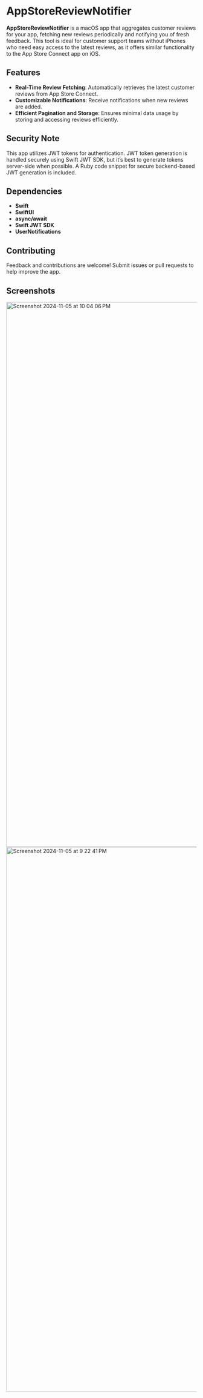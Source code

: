 # AppStoreReviewNotifier

**AppStoreReviewNotifier** is a macOS app that aggregates customer reviews for your app, fetching new reviews periodically and notifying you of fresh feedback. This tool is ideal for customer support teams without iPhones who need easy access to the latest reviews, as it offers similar functionality to the App Store Connect app on iOS.

## Features
- **Real-Time Review Fetching**: Automatically retrieves the latest customer reviews from App Store Connect.
- **Customizable Notifications**: Receive notifications when new reviews are added.
- **Efficient Pagination and Storage**: Ensures minimal data usage by storing and accessing reviews efficiently.

## Security Note
This app utilizes JWT tokens for authentication. JWT token generation is handled securely using Swift JWT SDK, but it’s best to generate tokens server-side when possible. A Ruby code snippet for secure backend-based JWT generation is included.

## Dependencies
- **Swift**
- **SwiftUI**
- **async/await**
- **Swift JWT SDK**
- **UserNotifications**

## Contributing
Feedback and contributions are welcome! Submit issues or pull requests to help improve the app.


## Screenshots
<img width="1440" alt="Screenshot 2024-11-05 at 10 04 06 PM" src="https://github.com/user-attachments/assets/7ded0086-320d-4d91-9ad4-3a2d49d8fdc5">
<img width="1440" alt="Screenshot 2024-11-05 at 9 22 41 PM" src="https://github.com/user-attachments/assets/4c6e7509-6ba6-4602-8b73-7d79ced1c13a">

